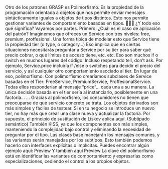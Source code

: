Otro de los patrones GRASP es Polimorfismo. Es la propiedad de la programación orientada a objetos que nos permite enviar mensajes sintácticamente iguales a objetos de tipos distintos. Esto nos permite gestionar variantes de comportamiento basadas en tipos.
🧻👇🏽
¿Y todo eso qué significa? Vayamos por partes. Primero: ¿Cuál es el caso de aplicación del patrón? Imaginemos que ofreces un Service con tres niveles: free, premium, proffesional. Una forma típica de modelar esto que Service tiene la propiedad tier (o type, o category…)
Eso implica que en ciertas situaciones necesitarás preguntar a Service por su tier para saber qué precio cobrar, o qué límites de acceso tiene, etc. etc. Eso son muchos  if o switch en muchos lugares del código. Incluso respetando tell, don’t ask. Por ejemplo, Service.price
incluiría if /else o switches para decidir el precio del servicio, y así cualquier otro comportamiento asociado al tier.
En lugar de eso, polimorfismo.
Con polimorfismo crearíamos subclases de Service basadas en el Tier: FreeService, PremiumService, ProffesionalService. Todas ellos responderían al mensaje “price”… cada una a su manera. La única decisión basada en el tier sería al instanciarlo, posiblemente en una factoría…
… Gracias al polimorfismo, los consumidores no tienen que preocuparse de qué servicio concreto se trata. Los objetos derivados son más simples y fáciles de testear. Si en tu negocio se introduce un nuevo tier, no hay más que crear una clase nueva y actualizar la factoría.
Por supuesto, el principio de sustitución de Liskov aplica aquí. (Subtipado semántico) También KISS, ya que los componentes son más simples, manteniendo la complejidad bajo control y eliminando la necesidad de preguntar por el tipo.
Las clases base manejarán los mensajes comunes, y las variantes serán manejadas por los subtipos. Esto también podemos hacerlo con interfaces explícitas o implícitas.
Puedes encontrar algún ejemplo aquí:
Preview
Y también aquí
Preview
La clave del polimorfismo está en identificar las variantes de comportamiento y expresarlas como especializaciones, cediendo el control a los propios objetos.